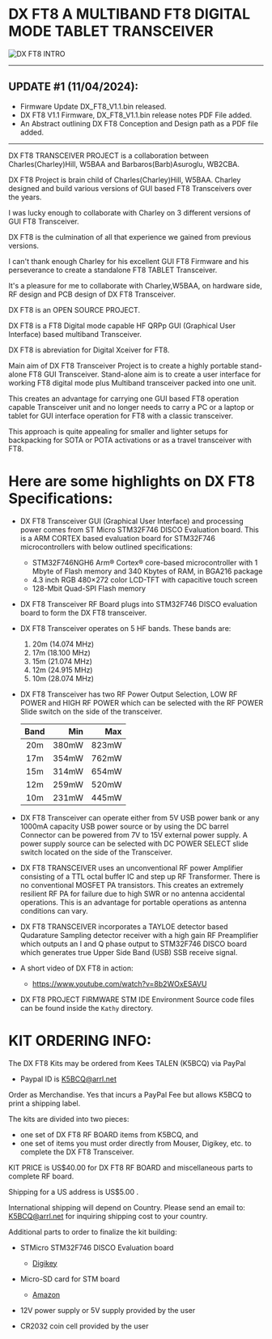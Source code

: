 # DX FT8 A MULTIBAND FT8 DIGITAL MODE TABLET TRANSCEIVER

![DX FT8 INTRO](https://github.com/user-attachments/assets/408df1d6-2f16-4091-8fff-48c7fffb95d2)

----------------------------------------------------------------------------------------------------------------------------------

## UPDATE #1 (11/04/2024):

- Firmware Update DX_FT8_V1.1.bin released.
- DX FT8 V1.1 Firmware, DX_FT8_V1.1.bin release notes PDF File added.
- An Abstract outlining DX FT8 Conception and Design path as a PDF file added.

-----------------------------------------------------------------------------------------------------------------------------------

DX FT8 TRANSCEIVER PROJECT is a collaboration between Charles(Charley)Hill, W5BAA and Barbaros(Barb)Asuroglu, WB2CBA.

DX FT8 Project is brain child of Charles(Charley)Hill, W5BAA. Charley designed and build various versions of GUI based FT8 Transceivers over the years.

I was lucky enough to collaborate with Charley on 3 different versions of GUI FT8 Transceiver.

DX FT8 is the culmination of all that experience we gained from previous versions.

I can't thank enough Charley for his excellent GUI FT8 Firmware and his perseverance to create a standalone FT8 TABLET Transceiver.

It's a pleasure for me to collaborate with Charley,W5BAA, on hardware side, RF design and PCB design of DX FT8 Transceiver.

DX FT8 is an OPEN SOURCE PROJECT.

DX FT8 is a FT8 Digital mode capable HF QRPp GUI (Graphical User Interface) based multiband Transceiver.

DX FT8 is abreviation for Digital Xceiver for FT8.

Main aim of DX FT8 Transceiver Project is to create a highly portable stand-alone FT8 GUI Transceiver. Stand-alone aim is to create a user interface for working FT8 digital mode plus Multiband transceiver packed into one unit.

This creates an advantage for carrying one GUI based FT8 operation capable Transceiver unit and no longer needs to carry a PC or a laptop or tablet for GUI interface operation for FT8 with a classic transceiver.

This approach is quite appealing for smaller and lighter setups for backpacking for SOTA or POTA activations or as a travel transceiver with FT8.

# Here are some highlights on DX FT8 Specifications:

- DX FT8 Transceiver GUI (Graphical User Interface) and processing power comes from ST Micro STM32F746 DISCO Evaluation board. This is a ARM CORTEX based evaluation board for STM32F746 microcontrollers with below outlined specifications:

  - STM32F746NGH6 Arm® Cortex® core-based microcontroller with 1 Mbyte of Flash memory and 340 Kbytes of RAM, in BGA216 package
  - 4.3 inch RGB 480×272 color LCD-TFT with capacitive touch screen
  - 128-Mbit Quad-SPI Flash memory

- DX FT8 Transceiver RF Board plugs into STM32F746 DISCO evaluation board to form the DX FT8 transceiver.

- DX FT8 Transceiver operates on 5 HF bands. These bands are:
  1. 20m (14.074 MHz)
  2. 17m (18.100 MHz)
  3. 15m (21.074 MHz)
  4. 12m (24.915 MHz)
  5. 10m (28.074 MHz)

- DX FT8 Transceiver has two RF Power Output Selection, LOW RF POWER and HIGH RF POWER which can be selected with the RF POWER Slide switch on the side of the transceiver.

  | Band  | Min   | Max   |
  | :---: | ----: | ----: |
  | 20m   | 380mW | 823mW |
  | 17m   | 354mW | 762mW |
  | 15m   | 314mW | 654mW |
  | 12m   | 259mW | 520mW |
  | 10m   | 231mW | 445mW |

- DX FT8 Transceiver can operate either from 5V USB power bank or any 1000mA capacity USB power source or by using the DC barrel Connector can be powered from 7V to 15V external power supply. A power supply source can be selected with DC POWER SELECT slide switch located on the side of the Transceiver.

- DX FT8 TRANSCEIVER uses an unconventional RF power Amplifier consisting of a TTL octal buffer IC and step up RF Transformer. There is no conventional MOSFET PA transistors. This creates an extremely resilient RF PA for failure due to high SWR or no antenna accidental operations. This is an advantage for portable operations as antenna conditions can vary.

- DX FT8 TRANSCEIVER incorporates a TAYLOE detector based Qudarature Sampling detector receiver with a high gain RF Preamplifier which outputs an I and Q phase output to STM32F746 DISCO board which generates true Upper Side Band (USB) SSB receive signal.

- A short video of DX FT8 in action:
  * https://www.youtube.com/watch?v=8b2WOxESAVU

- DX FT8 PROJECT FIRMWARE STM IDE Environment Source code files can be found inside the `Kathy` directory.


# KIT ORDERING INFO:

The DX FT8 Kits may be ordered from Kees TALEN (K5BCQ) via PayPal
- Paypal ID is K5BCQ@arrl.net

Order as Merchandise. Yes that incurs a PayPal Fee but allows K5BCQ to print a shipping label.

The kits are divided into two pieces:
- one set of DX FT8 RF BOARD items from K5BCQ, and
- one set of items you must order directly from Mouser, Digikey, etc. to complete the DX FT8 Transceiver.

KIT PRICE is US$40.00 for DX FT8 RF BOARD and miscellaneous parts to complete RF board.

Shipping for a US address is US$5.00 .

International shipping will depend on Country. Please send an email to: K5BCQ@arrl.net for inquiring shipping cost to your country.

Additional parts to order to finalize the kit building:

- STMicro STM32F746 DISCO Evaluation board
  * [Digikey](https://www.digikey.com/en/products/detail/stmicroelectronics/STM32F746G-DISCO/5267791)

- Micro-SD card for STM board
  * [Amazon](https://www.amazon.com/dp/B00316OUDS)

- 12V power supply or 5V supply provided by the user

- CR2032 coin cell provided by the user
